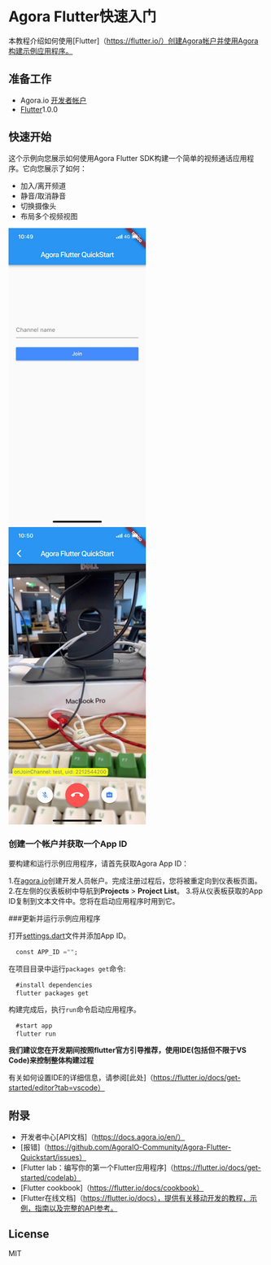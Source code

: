 # Agora Flutter快速入门

本教程介绍如何使用[Flutter]（https://flutter.io/）创建Agora帐户并使用Agora构建示例应用程序。

## 准备工作
 -  Agora.io [开发者帐户](https://dashboard.agora.io/signin/)
 -  [Flutter](https://flutter.io/)1.0.0

## 快速开始
这个示例向您展示如何使用Agora Flutter SDK构建一个简单的视频通话应用程序。它向您展示了如何：

 - 加入/离开频道
 - 静音/取消静音
 - 切换摄像头
 - 布局多个视频视图

![screenshot-1](screenshot-1.png)
![screenshot-2](screenshot-2.png)


### 创建一个帐户并获取一个App ID
要构建和运行示例应用程序，请首先获取Agora App ID：

1.在[agora.io](https://dashboard.agora.io/signin/)创建开发人员帐户。完成注册过程后，您将被重定向到仪表板页面。
2.在左侧的仪表板树中导航到**Projects** > **Project List**。
3.将从仪表板获取的App ID复制到文本文件中。您将在启动应用程序时用到它。

###更新并运行示例应用程序

打开[settings.dart](lib/src/utils/settings.dart)文件并添加App ID。

```dart
  const APP_ID ="";
```

在项目目录中运行`packages get`命令:

```shell
  #install dependencies
  flutter packages get
```

构建完成后，执行`run`命令启动应用程序。

```shell
  #start app
  flutter run
```

**我们建议您在开发期间按照flutter官方引导推荐，使用IDE(包括但不限于VS Code)来控制整体构建过程**

有关如何设置IDE的详细信息，请参阅[此处]（https://flutter.io/docs/get-started/editor?tab=vscode）

## 附录
* 开发者中心[API文档]（https://docs.agora.io/en/）
* [报错]（https://github.com/AgoraIO-Community/Agora-Flutter-Quickstart/issues）
* [Flutter lab：编写你的第一个Flutter应用程序]（https://flutter.io/docs/get-started/codelab）
* [Flutter cookbook]（https://flutter.io/docs/cookbook）
* [Flutter在线文档]（https://flutter.io/docs），提供有关移动开发的教程，示例，指南以及完整的API参考。

## License
MIT